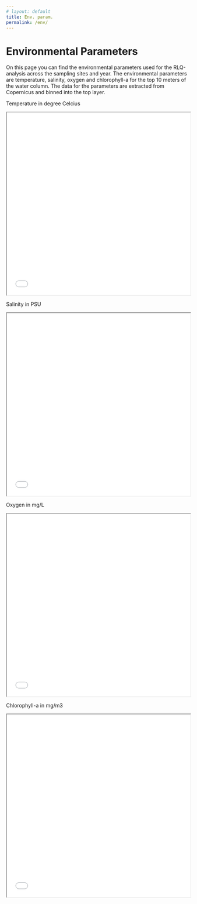 ```yaml
---
# layout: default
title: Env. param.
permalink: /env/
---
```

# **Environmental Parameters**  

On this page you can find the environmental parameters used for the RLQ-analysis across the sampling sites and year. The environmental parameters are temperature, salinity, oxygen and chlorophyll-a for the top 10 meters of the water column. The data for the parameters are extracted from Copernicus and binned into the top layer. 

Temperature in degree Celcius 
<iframe src="../assets/temp.html" width="100%" height="500px"></iframe>

Salinity in PSU
<iframe src="../assets/sal.html" width="100%" height="500px"></iframe>

Oxygen in mg/L
<iframe src="../assets/oxy.html" width="100%" height="500px"></iframe>

Chlorophyll-a in mg/m3 
<iframe src="../assets/chl.html" width="100%" height="500px"></iframe>